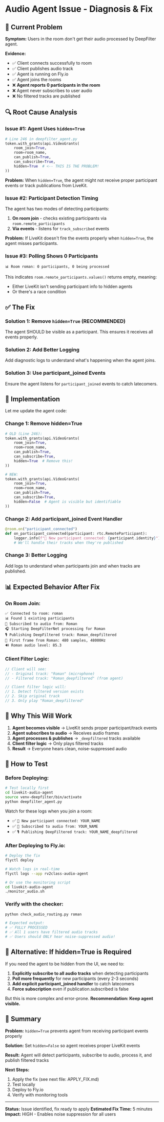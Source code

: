 # Audio Agent Issue - Diagnosis & Fix

## 🚨 **Current Problem**

**Symptom:** Users in the room don't get their audio processed by DeepFilter agent.

**Evidence:**
- ✅ Client connects successfully to room
- ✅ Client publishes audio track
- ✅ Agent is running on Fly.io
- ✅ Agent joins the rooms
- ❌ **Agent reports 0 participants in the room**
- ❌ Agent never subscribes to user audio
- ❌ No filtered tracks are published

## 🔍 **Root Cause Analysis**

### Issue #1: Agent Uses `hidden=True`

```python
# Line 246 in deepfilter_agent.py
token.with_grants(api.VideoGrants(
    room_join=True,
    room=room_name,
    can_publish=True,
    can_subscribe=True,
    hidden=True  # <-- THIS IS THE PROBLEM!
))
```

**Problem:** When `hidden=True`, the agent might not receive proper participant events or track publications from LiveKit.

### Issue #2: Participant Detection Timing

The agent has two modes of detecting participants:

1. **On room join** - checks existing participants via `room.remote_participants`
2. **Via events** - listens for `track_subscribed` events

**Problem:** If LiveKit doesn't fire the events properly when `hidden=True`, the agent misses participants.

### Issue #3: Polling Shows 0 Participants

```
📊 Room roman: 0 participants, 0 being processed
```

This indicates `room.remote_participants.values()` returns empty, meaning:
- Either LiveKit isn't sending participant info to hidden agents
- Or there's a race condition

## ✅ **The Fix**

### Solution 1: Remove `hidden=True` (RECOMMENDED)

The agent SHOULD be visible as a participant. This ensures it receives all events properly.

### Solution 2: Add Better Logging

Add diagnostic logs to understand what's happening when the agent joins.

### Solution 3: Use participant_joined Events

Ensure the agent listens for `participant_joined` events to catch latecomers.

## 🔧 **Implementation**

Let me update the agent code:

### Change 1: Remove hidden=True

```python
# OLD (Line 246):
token.with_grants(api.VideoGrants(
    room_join=True,
    room=room_name,
    can_publish=True,
    can_subscribe=True,
    hidden=True  # Remove this!
))

# NEW:
token.with_grants(api.VideoGrants(
    room_join=True,
    room=room_name,
    can_publish=True,
    can_subscribe=True,
    hidden=False  # Agent is visible but identifiable
))
```

### Change 2: Add participant_joined Event Handler

```python
@room.on("participant_connected")
def on_participant_connected(participant: rtc.RemoteParticipant):
    logger.info(f"👋 New participant connected: {participant.identity}")
    # We'll handle their tracks when they're published
```

### Change 3: Better Logging

Add logs to understand when participants join and when tracks are published.

## 📊 **Expected Behavior After Fix**

### On Room Join:
```
✅ Connected to room: roman
📊 Found 1 existing participants
🎤 Subscribed to audio from: Roman
🎧 Starting DeepFilterNet processing for Roman
🎙️ Publishing DeepFiltered track: Roman_deepfiltered
🎤 First frame from Roman: 480 samples, 48000Hz
🔊 Roman audio level: 85.3
```

### Client Filter Logic:
```javascript
// Client will see:
// - Original track: "Roman" (microphone)
// - Filtered track: "Roman_deepfiltered" (from agent)

// Client filter logic will:
// 1. Detect filtered version exists
// 2. Skip original track
// 3. Only play "Roman_deepfiltered"
```

## 🎯 **Why This Will Work**

1. **Agent becomes visible** → LiveKit sends proper participant/track events
2. **Agent subscribes to audio** → Receives audio frames
3. **Agent processes & publishes** → `_deepfiltered` tracks available
4. **Client filter logic** → Only plays filtered tracks
5. **Result** → Everyone hears clean, noise-suppressed audio

## 🧪 **How to Test**

### Before Deploying:

```bash
# Test locally first
cd livekit-audio-agent
source venv-deepfilter/bin/activate
python deepfilter_agent.py
```

Watch for these logs when you join a room:
- ✅ `👋 New participant connected: YOUR_NAME`
- ✅ `🎤 Subscribed to audio from: YOUR_NAME`
- ✅ `🎙️ Publishing DeepFiltered track: YOUR_NAME_deepfiltered`

### After Deploying to Fly.io:

```bash
# Deploy the fix
flyctl deploy

# Watch logs in real-time
flyctl logs --app rv2class-audio-agent

# Or use the monitoring script
cd livekit-audio-agent
./monitor_audio.sh
```

### Verify with the checker:

```bash
python check_audio_routing.py roman

# Expected output:
# ✅ FULLY PROCESSED
# ✅ All 1 users have filtered audio tracks
# ✅ Users should ONLY hear noise-suppressed audio!
```

## 🔄 **Alternative: If hidden=True is Required**

If you need the agent to be hidden from the UI, we need to:

1. **Explicitly subscribe to all audio tracks** when detecting participants
2. **Poll more frequently** for new participants (every 2-3 seconds)
3. **Add explicit participant_joined handler** to catch latecomers
4. **Force subscription** even if publication.subscribed is false

But this is more complex and error-prone. **Recommendation: Keep agent visible.**

## 📝 **Summary**

**Problem:** `hidden=True` prevents agent from receiving participant events properly

**Solution:** Set `hidden=False` so agent receives proper LiveKit events

**Result:** Agent will detect participants, subscribe to audio, process it, and publish filtered tracks

**Next Steps:** 
1. Apply the fix (see next file: APPLY_FIX.md)
2. Test locally
3. Deploy to Fly.io
4. Verify with monitoring tools

---

**Status:** Issue identified, fix ready to apply
**Estimated Fix Time:** 5 minutes
**Impact:** HIGH - Enables noise suppression for all users
